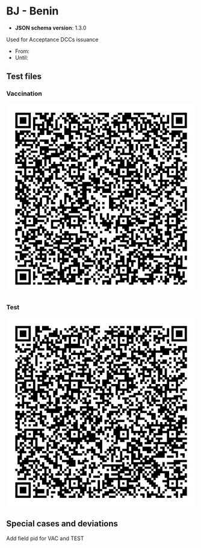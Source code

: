 # BJ - Benin

* **JSON schema version**: 1.3.0

Used for Acceptance DCCs issuance
* From: 
* Until: 

## Test files

### Vaccination

![VAC](VAC.png)

### Test

![TEST](TEST.png)

## Special cases and deviations
Add field pid for VAC and TEST

